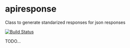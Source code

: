 apiresponse
=========

Class to generate standarized responses for json responses

[![Build Status](https://travis-ci.org/canduter/apiresponse.svg?branch=master)](https://travis-ci.org/canduter/apiresponse)

TODO...
